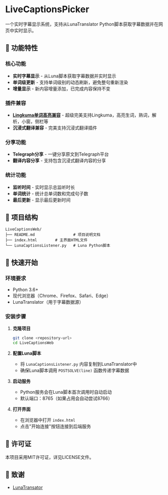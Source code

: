 # LiveCaptionsPicker

一个实时字幕显示系统，支持从LunaTranslator Python脚本获取字幕数据并在网页中实时显示。

## 🌟 功能特性

### 核心功能
- **实时字幕显示** - 从Luna脚本获取字幕数据并实时显示
- **单词级更新** - 支持单词级别的动态刷新，避免整句重新渲染
- **增量显示** - 新内容增量添加，已完成内容保持不变

### 插件兼容
- **[Lingkuma单词高亮兼容](https://chromewebstore.google.com/detail/lingkuma-language-learnin/denpakphibjnpnnkcnhiniicbffdamfh)** - 超级完美支持Lingkuma，高亮生词，熟词，解析，小窗，侧栏等
- **沉浸式翻译兼容** - 完美支持沉浸式翻译插件

### 分享功能
- **Telegraph分享** - 一键分享原文到Telegraph平台
- **翻译内容分享** - 支持包含沉浸式翻译内容的分享

### 统计功能
- **监听时间** - 实时显示总监听时长
- **单词统计** - 统计总单词数和完成句子数
- **最后更新** - 显示最后更新时间

## 📁 项目结构

```
LiveCaptionsWeb/
├── README.md                 # 项目说明文档
├── index.html        # 主界面HTML文件
└── LunaCaptionsListener.py   # Luna Python脚本
```

## 🚀 快速开始

### 环境要求
- Python 3.6+
- 现代浏览器（Chrome、Firefox、Safari、Edge）
- LunaTranslator（用于字幕数据源）

### 安装步骤

1. **克隆项目**
   ```bash
   git clone <repository-url>
   cd LiveCaptionsWeb
   ```

2. **配置Luna脚本**
   - 将 `LunaCaptionsListener.py` 内容复制到LunaTranslator中
   - 确保Luna脚本调用 `POSTSOLVE(line)` 函数传递字幕数据

3. **启动服务**
   - Python服务会在Luna脚本首次调用时自动启动
   - 默认端口：8765（如果占用会自动尝试8766）

4. **打开界面**
   - 在浏览器中打开 `index.html`
   - 点击"开始连接"按钮连接到后端服务


## 📄 许可证

本项目采用MIT许可证，详见LICENSE文件。

## 🙏 致谢

- [LunaTransator](https://github.com/HIllya51/LunaTranslator)
